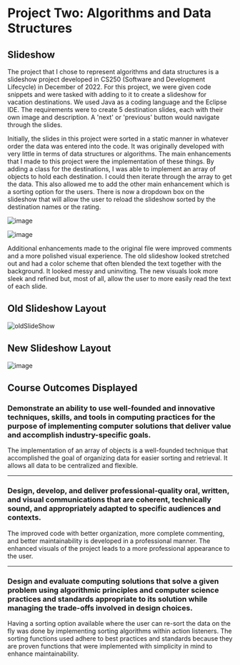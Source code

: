 # Project Two: Algorithms and Data Structures

## Slideshow ##

The project that I chose to represent algorithms and data structures is a slideshow project developed in CS250 (Software and Development Lifecycle) in December of 2022. For this project, we were given code snippets and were tasked with adding to it to create a slideshow for vacation destinations. We used Java as a coding language and the Eclipse IDE. The requirements were to create 5 destination slides, each with their own image and description. A 'next' or 'previous' button would navigate through the slides.

Initially, the slides in this project were sorted in a static manner in whatever order the data was entered into the code. It was originally developed with very little in terms of data structures or algorithms. The main enhancements that I made to this project were the implementation of these things. By adding a class for the destinations, I was able to implement an array of objects to hold each destination. I could then iterate through the array to get the data. This also allowed me to add the other main enhancement which is a sorting option for the users. There is now a dropdown box on the slideshow that will allow the user to reload the slideshow sorted by the destination names or the rating.

![image](https://github.com/user-attachments/assets/686f5a90-b0a4-41ac-9136-f613a7865dbc)

![image](https://github.com/user-attachments/assets/b5aafbea-ab37-4d3c-b30e-a63c743e4a85)

Additional enhancements made to the original file were improved comments and a more polished visual experience. The old slideshow looked stretched out and had a color scheme that often blended the text together with the background. It looked messy and uninviting. The new visuals look more sleek and refined but, most of all, allow the user to more easily read the text of each slide.

Old Slideshow Layout
----
![oldSlideShow](https://github.com/user-attachments/assets/aac973af-7fe2-44a2-a687-45a3ba825ae2)


New Slideshow Layout
----
![image](https://github.com/user-attachments/assets/d9cf1cde-50d8-4f85-b6c0-822de302eff3)

Course Outcomes Displayed
---
### Demonstrate an ability to use well-founded and innovative techniques, skills, and tools in computing practices for the purpose of implementing computer solutions that deliver value and accomplish industry-specific goals. ###

The implementation of an array of objects is a well-founded technique that accomplished the goal of organizing data for easier sorting and retrieval. It allows all data to be centralized and flexible.


---
### Design, develop, and deliver professional-quality oral, written, and visual communications that are coherent, technically sound, and appropriately adapted to specific audiences and contexts. ###

The improved code with better organization, more complete commenting, and better maintainability is developed in a professional manner. The enhanced visuals of the project leads to a more professional appearance to the user.


---
### Design and evaluate computing solutions that solve a given problem using algorithmic principles and computer science practices and standards appropriate to its solution while managing the trade-offs involved in design choices. ###

Having a sorting option available where the user can re-sort the data on the fly was done by implementing sorting algorithms within action listeners. The sorting functions used adhere to best practices and standards because they are proven functions that were implemented with simplicity in mind to enhance maintainability.
